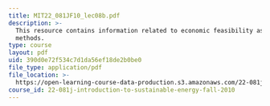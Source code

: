 ```yaml
---
title: MIT22_081JF10_lec08b.pdf
description: >-
  This resource contains information related to economic feasibility assessment
  methods.
type: course
layout: pdf
uid: 390d0e72f534c7d1da56ef18de2b0be0
file_type: application/pdf
file_location: >-
  https://open-learning-course-data-production.s3.amazonaws.com/22-081j-introduction-to-sustainable-energy-fall-2010/390d0e72f534c7d1da56ef18de2b0be0_MIT22_081JF10_lec08b.pdf
course_id: 22-081j-introduction-to-sustainable-energy-fall-2010
---
```

